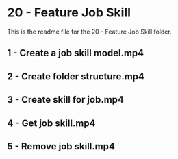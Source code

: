 # 20 - Feature Job Skill

This is the readme file for the 20 - Feature Job Skill folder.

## 1 - Create a job skill model.mp4

## 2 - Create folder structure.mp4

## 3 - Create skill for job.mp4

## 4 - Get job skill.mp4

## 5 - Remove job skill.mp4

